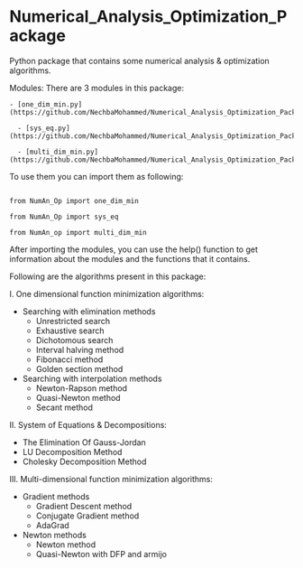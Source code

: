 # Numerical_Analysis_Optimization_Package
Python package that contains some numerical analysis & optimization algorithms.

Modules:
   There are 3 modules in this package: 

    - [one_dim_min.py](https://github.com/NechbaMohammed/Numerical_Analysis_Optimization_Package/blob/main/NumAn_Op/one_dim_min.py) 
      
      - [sys_eq.py](https://github.com/NechbaMohammed/Numerical_Analysis_Optimization_Package/blob/main/NumAn_Op/sys_eq.py)
      
      - [multi_dim_min.py](https://github.com/NechbaMohammed/Numerical_Analysis_Optimization_Package/blob/main/NumAn_Op/multi_dim_min.py)
      
   To use them you can import them as following:
   
   ```
   
   from NumAn_Op import one_dim_min
   
   from NumAn_Op import sys_eq
   
   from NumAn_op import multi_dim_min
   
   ```
   
   After importing the modules, you can use the help() function to get information about the modules and the functions that it contains.

Following are the algorithms present in this package:

I. One dimensional function minimization algorithms:
   - Searching with elimination methods
     - Unrestricted search
     - Exhaustive search
     - Dichotomous search
     - Interval halving method
     - Fibonacci method
     - Golden section method
   - Searching with interpolation methods
     - Newton-Rapson method
     - Quasi-Newton method
     - Secant method  

II. System of Equations & Decompositions:
  - The Elimination Of Gauss-Jordan
  - LU Decomposition Method
  - Cholesky Decomposition Method
  
III. Multi-dimensional function minimization algorithms:
  - Gradient methods
    - Gradient Descent method
    - Conjugate Gradient method
    - AdaGrad
  - Newton methods
    - Newton method
    - Quasi-Newton with DFP and armijo